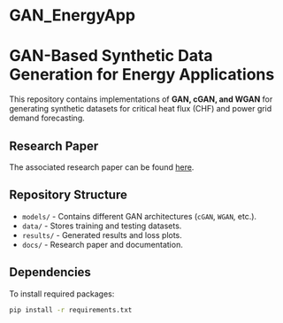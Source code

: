 # GAN_EnergyApp
# GAN-Based Synthetic Data Generation for Energy Applications

This repository contains implementations of **GAN, cGAN, and WGAN** for generating synthetic datasets 
for critical heat flux (CHF) and
 power grid demand forecasting.

## Research Paper
The associated research paper can be found [here](docs/Nabila_GAN_Paper.pdf).

## Repository Structure
- `models/` - Contains different GAN architectures (`cGAN`, `WGAN`, etc.).
- `data/` - Stores training and testing datasets.
- `results/` - Generated results and loss plots.
- `docs/` - Research paper and documentation.

## Dependencies
To install required packages:
```bash
pip install -r requirements.txt
